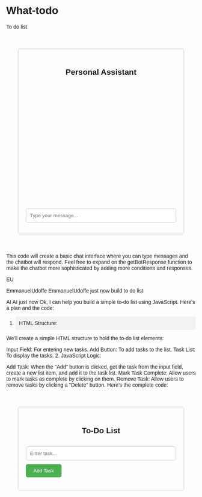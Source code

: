 # What-todo
To do list
<!DOCTYPE html>
<html>
<head>
  <meta charset="utf-8">
  <meta name="viewport" content="width=device-width">
  <title>Personal Assistant Chatbot</title>
  <style>
    body {
      font-family: sans-serif;
    }
    .chat-container {
      width: 400px;
      margin: 50px auto;
      border: 1px solid #ccc;
      padding: 20px;
      border-radius: 5px;
    }
    .chat-messages {
      height: 300px;
      overflow-y: auto;
      padding: 10px;
    }
    .message {
      margin-bottom: 10px;
      padding: 10px;
      border-radius: 5px;
    }
    .user-message {
      background-color: #eee;
      text-align: right;
    }
    .bot-message {
      background-color: #f2f2f2;
      text-align: left;
    }
    input[type="text"] {
      width: 100%;
      padding: 10px;
      margin-top: 10px;
      border: 1px solid #ccc;
      border-radius: 5px;
    }
  </style>
</head>
<body>
  <div class="chat-container">
    <h2>Personal Assistant</h2>
    <div class="chat-messages"></div>
    <input type="text" id="user-input" placeholder="Type your message...">
  </div>
  <script>
    const chatMessages = document.querySelector('.chat-messages');
    const userInput = document.getElementById('user-input');
    userInput.addEventListener('keyup', function(event) {
      if (event.key === 'Enter') {
        sendMessage();
      }
    });
    function sendMessage() {
      const message = userInput.value.trim();
      if (message !== '') {
        displayMessage('user', message);
        userInput.value = '';
        // Simulate a delay for the bot response
        setTimeout(() => {
          const botResponse = getBotResponse(message);
          displayMessage('bot', botResponse);
        }, 1000);
      }
    }
    function displayMessage(type, message) {
      const messageDiv = document.createElement('div');
      messageDiv.classList.add('message', `${type}-message`);
      messageDiv.textContent = message;
      chatMessages.appendChild(messageDiv);
      chatMessages.scrollTop = chatMessages.scrollHeight;
    }
    function getBotResponse(message) {
      // Basic responses for now
      if (message.toLowerCase().includes('hello')) {
        return 'Hello! How can I help you today?';
      } else if (message.toLowerCase().includes('how are you')) {
        return 'I am an AI, so I don't have feelings, but I am here to assist you!';
      } else {
        return 'I am still learning. Could you please rephrase your question?';
      }
    }
  </script>
</body>
</html>
This code will create a basic chat interface where you can type messages and the chatbot will respond. Feel free to expand on the getBotResponse function to make the chatbot more sophisticated by adding more conditions and responses.

EU

EmmanuelUdoffe
EmmanuelUdoffe
just now
build to do list


AI
AI
just now
Ok, I can help you build a simple to-do list using JavaScript. Here's a plan and the code:

1. HTML Structure:

We'll create a simple HTML structure to hold the to-do list elements:

Input Field: For entering new tasks.
Add Button: To add tasks to the list.
Task List: To display the tasks.
2. JavaScript Logic:

Add Task: When the "Add" button is clicked, get the task from the input field, create a new list item, and add it to the task list.
Mark Task Complete: Allow users to mark tasks as complete by clicking on them.
Remove Task: Allow users to remove tasks by clicking a "Delete" button.
Here's the complete code:

<!DOCTYPE html>
<html>
<head>
  <title>To-Do List</title>
  <style>
    body {
      font-family: sans-serif;
    }
    .container {
      width: 400px;
      margin: 50px auto;
      border: 1px solid #ccc;
      padding: 20px;
      border-radius: 5px;
    }
    h2 {
      text-align: center;
      margin-bottom: 20px;
    }
    input[type="text"] {
      width: 100%;
      padding: 10px;
      border: 1px solid #ccc;
      border-radius: 5px;
      margin-bottom: 10px;
    }
    button {
      background-color: #4CAF50;
      color: white;
      padding: 10px 20px;
      border: none;
      border-radius: 5px;
      cursor: pointer;
    }
    ul {
      list-style: none;
      padding: 0;
    }
    li {
      background-color: #f2f2f2;
      padding: 10px;
      margin-bottom: 5px;
      border-radius: 5px;
      cursor: pointer;
    }
    li.completed {
      text-decoration: line-through;
      color: gray;
    }
    .delete-button {
      float: right;
      background-color: #f44336;
      color: white;
      padding: 5px 10px;
      border: none;
      border-radius: 5px;
      cursor: pointer;
    }
  </style>
</head>
<body>
  <div class="container">
    <h2>To-Do List</h2>
    <input type="text" id="task-input" placeholder="Enter task...">
    <button id="add-button">Add Task</button>
    <ul id="task-list"></ul>
  </div>
  <script>
    const taskInput = document.getElementById('task-input');
    const addButton = document.getElementById('add-button');
    const taskList = document.getElementById('task-list');
    addButton.addEventListener('click', addTask);
    function addTask() {
      const taskText = taskInput.value.trim();
      if (taskText !== '') {
        const newTask = document.createElement('li');
        newTask.textContent = taskText;
        // Add delete button
        const deleteButton = document.createElement('button');
        deleteButton.classList.add('delete-button');
        deleteButton.textContent = 'Delete';
        deleteButton.addEventListener('click', () => {
          taskList.removeChild(newTask);
        });
        newTask.appendChild(deleteButton);
        taskList.appendChild(newTask);
        taskInput.value = '';
        // Mark task as complete on click
        newTask.addEventListener('click', () => {
          newTask.classList.toggle('completed');
        });
      }
    }
  </script>
</body>
</html>
